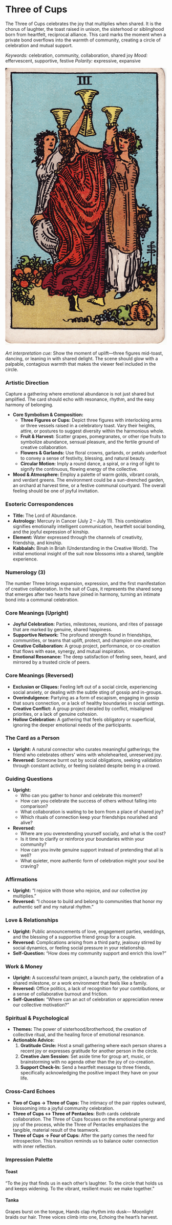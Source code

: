 # Three of Cups

The Three of Cups celebrates the joy that multiplies when shared. It is the chorus of laughter, the toast raised in unison, the sisterhood or siblinghood born from heartfelt, reciprocal alliance. This card marks the moment when a private bond overflows into the warmth of community, creating a circle of celebration and mutual support.

*Keywords:* celebration, community, collaboration, shared joy
*Mood:* effervescent, supportive, festive
*Polarity:* expressive, expansive

![Three of Cups](cups_03.jpg)

*Art interpretation cue:* Show the moment of uplift—three figures mid-toast, dancing, or leaning in with shared delight. The scene should glow with a palpable, contagious warmth that makes the viewer feel included in the circle.

### Artistic Direction

Capture a gathering where emotional abundance is not just shared but amplified. The card should echo with resonance, rhythm, and the easy harmony of belonging.

*   **Core Symbolism & Composition:**
    *   **Three Figures or Cups:** Depict three figures with interlocking arms or three vessels raised in a celebratory toast. Vary their heights, attire, or postures to suggest diversity within the harmonious whole.
    *   **Fruit & Harvest:** Scatter grapes, pomegranates, or other ripe fruits to symbolize abundance, sensual pleasure, and the fertile ground of creative collaboration.
    *   **Flowers & Garlands:** Use floral crowns, garlands, or petals underfoot to convey a sense of festivity, blessing, and natural beauty.
    *   **Circular Motion:** Imply a round dance, a spiral, or a ring of light to signify the continuous, flowing energy of the collective.
*   **Mood & Atmosphere:**
    Employ a palette of warm golds, vibrant corals, and verdant greens. The environment could be a sun-drenched garden, an orchard at harvest time, or a festive communal courtyard. The overall feeling should be one of joyful invitation.

### Esoteric Correspondences

*   **Title:** The Lord of Abundance.
*   **Astrology:** Mercury in Cancer (July 2 – July 11). This combination signifies emotionally intelligent communication, heartfelt social bonding, and the joyful expression of kinship.
*   **Element:** Water expressed through the channels of creativity, friendship, and kinship.
*   **Kabbalah:** Binah in Briah (Understanding in the Creative World). The initial emotional insight of the suit now blossoms into a shared, tangible experience.

### Numerology (3)

The number Three brings expansion, expression, and the first manifestation of creative collaboration. In the suit of Cups, it represents the shared song that emerges after two hearts have joined in harmony, turning an intimate bond into a communal celebration.

### Core Meanings (Upright)

*   **Joyful Celebration:** Parties, milestones, reunions, and rites of passage that are marked by genuine, shared happiness.
*   **Supportive Network:** The profound strength found in friendships, communities, or teams that uplift, protect, and champion one another.
*   **Creative Collaboration:** A group project, performance, or co-creation that flows with ease, synergy, and mutual inspiration.
*   **Emotional Resonance:** The deep satisfaction of feeling seen, heard, and mirrored by a trusted circle of peers.

### Core Meanings (Reversed)

*   **Exclusion or Cliques:** Feeling left out of a social circle, experiencing social anxiety, or dealing with the subtle sting of gossip and in-groups.
*   **Overindulgence:** Partying as a form of escapism, engaging in gossip that sours connection, or a lack of healthy boundaries in social settings.
*   **Creative Conflict:** A group project derailed by conflict, misaligned priorities, or a lack of genuine cohesion.
*   **Hollow Celebration:** A gathering that feels obligatory or superficial, ignoring the deeper emotional needs of the participants.

### The Card as a Person

*   **Upright:** A natural connector who curates meaningful gatherings; the friend who celebrates others' wins with wholehearted, unreserved joy.
*   **Reversed:** Someone burnt out by social obligations, seeking validation through constant activity, or feeling isolated despite being in a crowd.

### Guiding Questions

*   **Upright:**
    *   Who can you gather to honor and celebrate this moment?
    *   How can you celebrate the success of others without falling into comparison?
    *   What collaboration is waiting to be born from a place of shared joy?
    *   Which rituals of connection keep your friendships nourished and alive?
*   **Reversed:**
    *   Where are you overextending yourself socially, and what is the cost?
    *   Is it time to clarify or reinforce your boundaries within your community?
    *   How can you invite genuine support instead of pretending that all is well?
    *   What quieter, more authentic form of celebration might your soul be craving?

### Affirmations

*   **Upright:** “I rejoice with those who rejoice, and our collective joy multiplies.”
*   **Reversed:** “I choose to build and belong to communities that honor my authentic self and my natural rhythm.”

### Love & Relationships

*   **Upright:** Public announcements of love, engagement parties, weddings, and the blessing of a supportive friend group for a couple.
*   **Reversed:** Complications arising from a third party, jealousy stirred by social dynamics, or feeling social pressure in your relationship.
*   **Self-Question:** “How does my community support and enrich this love?”

### Work & Money

*   **Upright:** A successful team project, a launch party, the celebration of a shared milestone, or a work environment that feels like a family.
*   **Reversed:** Office politics, a lack of recognition for your contributions, or a sense of collaborative burnout and friction.
*   **Self-Question:** “Where can an act of celebration or appreciation renew our collective motivation?”

### Spiritual & Psychological

*   **Themes:** The power of sisterhood/brotherhood, the creation of collective ritual, and the healing force of emotional resonance.
*   **Actionable Advice:**
    1.  **Gratitude Circle:** Host a small gathering where each person shares a recent joy or expresses gratitude for another person in the circle.
    2.  **Creative Jam Session:** Set aside time for group art, music, or brainstorming with no agenda other than the joy of co-creation.
    3.  **Support Check-In:** Send a heartfelt message to three friends, specifically acknowledging the positive impact they have on your life.

### Cross-Card Echoes

*   **Two of Cups → Three of Cups:** The intimacy of the pair ripples outward, blossoming into a joyful community celebration.
*   **Three of Cups ↔ Three of Pentacles:** Both cards celebrate collaboration. The Three of Cups focuses on the emotional synergy and joy of the process, while the Three of Pentacles emphasizes the tangible, material result of the teamwork.
*   **Three of Cups → Four of Cups:** After the party comes the need for introspection. This transition reminds us to balance outer connection with inner reflection.

### Impression Palette

#### Toast

“To the joy that finds us in each other’s laughter. To the circle that holds us and keeps widening. To the vibrant, resilient music we make together.”

#### Tanka

Grapes burst on the tongue,
Hands clap rhythm into dusk—
Moonlight braids our hair.
Three voices climb into one,
Echoing the heart’s harvest.